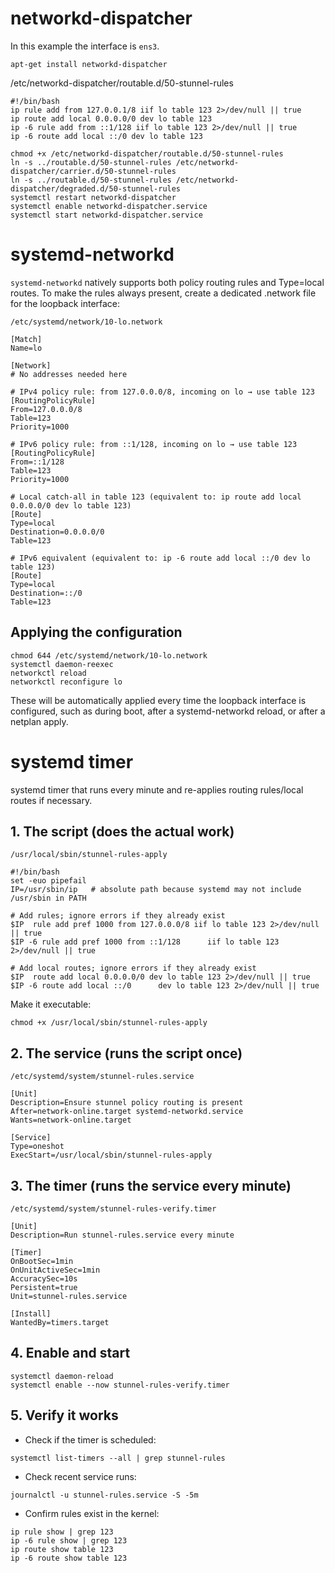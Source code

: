 # networkd-dispatcher
In this example the interface is `ens3`.

```
apt-get install networkd-dispatcher
```

/etc/networkd-dispatcher/routable.d/50-stunnel-rules

```
#!/bin/bash
ip rule add from 127.0.0.1/8 iif lo table 123 2>/dev/null || true
ip route add local 0.0.0.0/0 dev lo table 123
ip -6 rule add from ::1/128 iif lo table 123 2>/dev/null || true
ip -6 route add local ::/0 dev lo table 123
```

```
chmod +x /etc/networkd-dispatcher/routable.d/50-stunnel-rules
ln -s ../routable.d/50-stunnel-rules /etc/networkd-dispatcher/carrier.d/50-stunnel-rules
ln -s ../routable.d/50-stunnel-rules /etc/networkd-dispatcher/degraded.d/50-stunnel-rules
systemctl restart networkd-dispatcher
systemctl enable networkd-dispatcher.service
systemctl start networkd-dispatcher.service
```

# systemd-networkd
`systemd-networkd` natively supports both policy routing rules and Type=local routes.
To make the rules always present, create a dedicated .network file for the loopback interface:

`/etc/systemd/network/10-lo.network`

```
[Match]
Name=lo

[Network]
# No addresses needed here

# IPv4 policy rule: from 127.0.0.0/8, incoming on lo → use table 123
[RoutingPolicyRule]
From=127.0.0.0/8
Table=123
Priority=1000

# IPv6 policy rule: from ::1/128, incoming on lo → use table 123
[RoutingPolicyRule]
From=::1/128
Table=123
Priority=1000

# Local catch-all in table 123 (equivalent to: ip route add local 0.0.0.0/0 dev lo table 123)
[Route]
Type=local
Destination=0.0.0.0/0
Table=123

# IPv6 equivalent (equivalent to: ip -6 route add local ::/0 dev lo table 123)
[Route]
Type=local
Destination=::/0
Table=123
```

## Applying the configuration
```
chmod 644 /etc/systemd/network/10-lo.network
systemctl daemon-reexec
networkctl reload
networkctl reconfigure lo
```

These will be automatically applied every time the loopback interface is configured, such as during boot, after a systemd-networkd reload, or after a netplan apply.

# systemd timer
systemd timer that runs every minute and re-applies routing rules/local routes if necessary.

## 1. The script (does the actual work)
`/usr/local/sbin/stunnel-rules-apply`

```
#!/bin/bash
set -euo pipefail
IP=/usr/sbin/ip   # absolute path because systemd may not include /usr/sbin in PATH

# Add rules; ignore errors if they already exist
$IP  rule add pref 1000 from 127.0.0.0/8 iif lo table 123 2>/dev/null || true
$IP -6 rule add pref 1000 from ::1/128      iif lo table 123 2>/dev/null || true

# Add local routes; ignore errors if they already exist
$IP  route add local 0.0.0.0/0 dev lo table 123 2>/dev/null || true
$IP -6 route add local ::/0      dev lo table 123 2>/dev/null || true
```

Make it executable:
```
chmod +x /usr/local/sbin/stunnel-rules-apply
```

## 2. The service (runs the script once)
`/etc/systemd/system/stunnel-rules.service`

```
[Unit]
Description=Ensure stunnel policy routing is present
After=network-online.target systemd-networkd.service
Wants=network-online.target

[Service]
Type=oneshot
ExecStart=/usr/local/sbin/stunnel-rules-apply
```

## 3. The timer (runs the service every minute)
`/etc/systemd/system/stunnel-rules-verify.timer`

```
[Unit]
Description=Run stunnel-rules.service every minute

[Timer]
OnBootSec=1min
OnUnitActiveSec=1min
AccuracySec=10s
Persistent=true
Unit=stunnel-rules.service

[Install]
WantedBy=timers.target
```

## 4. Enable and start
```
systemctl daemon-reload
systemctl enable --now stunnel-rules-verify.timer
```

## 5. Verify it works
* Check if the timer is scheduled:
```
systemctl list-timers --all | grep stunnel-rules
```
* Check recent service runs:
```
journalctl -u stunnel-rules.service -S -5m
```
* Confirm rules exist in the kernel:
```
ip rule show | grep 123
ip -6 rule show | grep 123
ip route show table 123
ip -6 route show table 123
```
